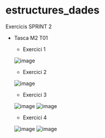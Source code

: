 # estructures_dades
Exercicis SPRINT 2
+ Tasca M2 T01

    - Exercici 1
    
    ![image](https://user-images.githubusercontent.com/117864143/202569099-d105b490-c642-4840-89df-4e9feb4282c2.png)

    - Exercici 2
    
    ![image](https://user-images.githubusercontent.com/117864143/202569903-b3670eb6-5506-4f6a-9485-08afeb332957.png)

    - Exercici 3
    
    ![image](https://user-images.githubusercontent.com/117864143/202570043-6bba0d4f-db04-437d-af4a-83fd19b32132.png)
    ![image](https://user-images.githubusercontent.com/117864143/202570231-e81abf26-8325-4e1e-b4d2-7e27465777d4.png)

    - Exercici 4
    
    ![image](https://user-images.githubusercontent.com/117864143/202570672-0e2e5d97-92b8-45c3-8c5b-c9125d283b7b.png)
    ![image](https://user-images.githubusercontent.com/117864143/202570786-4db694b1-4593-428d-983f-d314803e4eaa.png)


    


    
    
